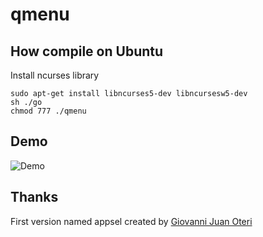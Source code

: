 qmenu
=====

How compile on Ubuntu
---

Install ncurses library


    sudo apt-get install libncurses5-dev libncursesw5-dev
    sh ./go
    chmod 777 ./qmenu

Demo
---

![Demo](https://raw.githubusercontent.com/teopost/qmenu/master/qmenu.gif)


Thanks
---
First version named appsel created by  [Giovanni Juan Oteri](https://twitter.com/giovannioteri)



